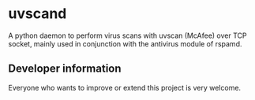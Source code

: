 # uvscand
A python daemon to perform virus scans with uvscan (McAfee) over TCP socket, mainly used in conjunction with the antivirus module of rspamd.

## Developer information
Everyone who wants to improve or extend this project is very welcome.
